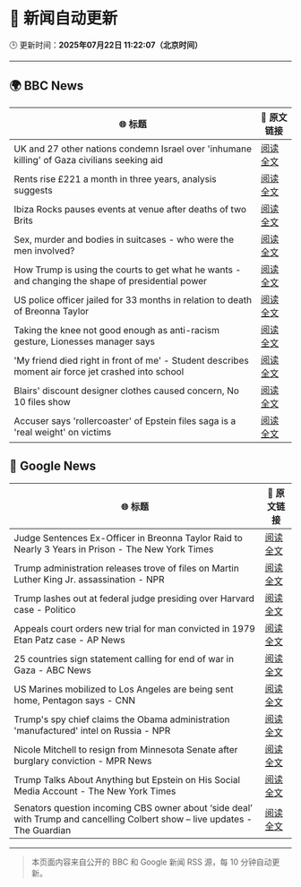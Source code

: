 # 🧠 新闻自动更新

🕒 更新时间：**2025年07月22日 11:22:07（北京时间）**

---

## 🌍 BBC News

| 🌐 标题 | 🔗 原文链接 |
|--------|-------------|
| UK and 27 other nations condemn Israel over 'inhumane killing' of Gaza civilians seeking aid | [阅读全文](https://www.bbc.com/news/articles/c4g814gy2e7o) |
| Rents rise £221 a month in three years, analysis suggests | [阅读全文](https://www.bbc.com/news/articles/cwyxp280dxwo) |
| Ibiza Rocks pauses events at venue after deaths of two Brits | [阅读全文](https://www.bbc.com/news/articles/ckgl73kvyweo) |
| Sex, murder and bodies in suitcases - who were the men involved? | [阅读全文](https://www.bbc.com/news/articles/cx2313nz09zo) |
| How Trump is using the courts to get what he wants - and changing the shape of presidential power | [阅读全文](https://www.bbc.com/news/articles/c3en0qwp44do) |
| US police officer jailed for 33 months in relation to death of Breonna Taylor | [阅读全文](https://www.bbc.com/news/articles/cpvjwrm29wpo) |
| Taking the knee not good enough as anti-racism gesture, Lionesses manager says | [阅读全文](https://www.bbc.com/sport/football/articles/ckg5j6v02xxo) |
| 'My friend died right in front of me' - Student describes moment air force jet crashed into school | [阅读全文](https://www.bbc.com/news/articles/cglzw8y5wy5o) |
| Blairs' discount designer clothes caused concern, No 10 files show | [阅读全文](https://www.bbc.com/news/articles/c0ep09el7jwo) |
| Accuser says 'rollercoaster' of Epstein files saga is a 'real weight' on victims | [阅读全文](https://www.bbc.com/news/articles/cdez8x693wko) |

## 📰 Google News

| 🌐 标题 | 🔗 原文链接 |
|--------|-------------|
| Judge Sentences Ex-Officer in Breonna Taylor Raid to Nearly 3 Years in Prison - The New York Times | [阅读全文](https://news.google.com/rss/articles/CBMikgFBVV95cUxNQWFrRDZGSnVqOXZyQmZZQlZxeENxMjJmTExjTXlaYUZDbFc0WWhsajE5ZERsdXFVS0R4Mkl5UjJaN09iaWw5eFVURlpfaVpOOVliMWdNU25IWjdSNW11RTIwQzdjTEZoSG05VHd2bWxLa1piOHVuRzRrbThlN0hGZFJLaVZkQ1dRbUhXQkpFTDJqdw?oc=5) |
| Trump administration releases trove of files on Martin Luther King Jr. assassination - NPR | [阅读全文](https://news.google.com/rss/articles/CBMif0FVX3lxTE0wSnNtMEstRGVqUVBtY1VDZGpWaXN1MWdHajVvREVsWGtHWGxHZnFLQzBuZnd3QlJHeUhKb3hBZE5vUUZXZWxqc3JSSVp2R3daUi1XclctUVNLU2JIZFFJbGJqZlR1blNPZVl1N1VlODhWRUFxdk9aLWlTUEhwZTg?oc=5) |
| Trump lashes out at federal judge presiding over Harvard case - Politico | [阅读全文](https://news.google.com/rss/articles/CBMif0FVX3lxTE9lOWx6NTAwMkVEbWxUdHY0MDVwdEE4bUMwSWNuc0ZtUEdUdzJhTjhTUk8zVDZUNUFmV2J6eUt4U1NYNVQwbGY0OUhkRzRqZXMzakJMZXhHN3ZaTk5ucGc0WnRteWYxN19EYWxZUW5BUXNPSjR5aE9SYTZkV0diX0k?oc=5) |
| Appeals court orders new trial for man convicted in 1979 Etan Patz case - AP News | [阅读全文](https://news.google.com/rss/articles/CBMipAFBVV95cUxQcE1ULTN0ZkV1WngzNXJ5V2YycGZlNWlKd05qRFdxWHV2NFJTeWlrWTF4RFB4QVdBbnF4TWYxOGhKZ3N6RkEwblNta0tZUXBBeThkeVF2Z0JwNW9WbGpoQ213NUszczl6c28tZnYySU5WRnBldlYyd25hbXNZaDFFWVFFTkt5bGdEd3RpTGx6Qm90ZmFqeGNaRU53ZWU4Ym1LbzB2OQ?oc=5) |
| 25 countries sign statement calling for end of war in Gaza - ABC News | [阅读全文](https://news.google.com/rss/articles/CBMipwFBVV95cUxOZXo1VkJONi1odXZ6bkxkR1ZkUkNpb2t3TkNZTUJMT0pVTkpBM3FmZ3Fmd0lZOUNNZGYxaUg1YkpiZU1XY0VENkY0RUVpb09tUUVBbzFwVTBpNnZUeG9wazJPQ0d2c2Zld2xZY3FrS1BNUXBXZWJNczlrdF93T01LZ2hfU21tRXpBOEhGODZDY2MzUlVTU25CY1dlM0hkUGhqbFZWLVdXZ9IBrAFBVV95cUxQU0c2WVpmUk5NYXM4QnExby1TZmJjb3hyR3cwLVdoMkJuOGNGM25pUG14NWY3ZTlDUHdKNlZ1bjZHX0s5bjYyS2FRRXhUSVQ2RlpHQW43TEhSTmhoMkVGTHZoUXRyM201dkJSUUhrdlRxanMyUmNpeTZoS01KelF1Qklsckh4YWVlb05sWVdITzNWVlYzTmVFWnZiSGFHVVBtbU9TUHBGQy1NaUJD?oc=5) |
| US Marines mobilized to Los Angeles are being sent home, Pentagon says - CNN | [阅读全文](https://news.google.com/rss/articles/CBMihAFBVV95cUxORUdOZ3lWalgtd3ltZ1BrWHkwYkRvMlJqbTFNNWdyMmZiQ01fcTcyckk5eENGc25DbElHaEUyZkc1UF9NM25zcnB3azdENDM1OWlmNDBuemZzZ19qNVNjX0ZDZDNoNHFtdl8wMlR3ejNja0pPOE1oTDVjM0VpSVQ5MkZMSFHSAYoBQVVfeXFMT1dEOU1qcm9aT1dENGk1U3dvOFRicV9qOENMaE1RUGZaN1F1MlFHalBBcjkwN3ZyY1didGlnN010NUp2M05QaUtHT0dLQTRoRnJzQW9LVVlVTnJRRXpyQ1RaRE8tV0tWQnpUTE9YU3FqM2VIYXk1cF9vTmk4VjVGQ1E3SGFKY2VWNzNn?oc=5) |
| Trump's spy chief claims the Obama administration 'manufactured' intel on Russia - NPR | [阅读全文](https://news.google.com/rss/articles/CBMihgFBVV95cUxQVkNqRTNiVndqR2pMWC1WaGNyX0xjRWVGWG9qVWRiTmVGVGtvZjQwdWVMMnNPOTYxXzBpZU11LXZ2M1JWUW5VVExHaGFPM0NLblZmMEotc3JkVUlwR0pkX21ZSENCaU0zQ0lsRXBUUFRXZ3cyTzRMUTVvYlU2dHpsTklRcTB1QQ?oc=5) |
| Nicole Mitchell to resign from Minnesota Senate after burglary conviction - MPR News | [阅读全文](https://news.google.com/rss/articles/CBMimgFBVV95cUxPRENyLS1mVXRqZ3RfOEU3eVg3blcyNHNkeGNkdnZrXzlKUUttcTlmREJMcUdGOW44UHduUjFMN2VoYUNYN3R3ZENFaGpJZWwxVE41LTJyel9EMjBuN3F0RzhIQ3RZMW96azZ0VjhsemlfOWtNMWh0SHN2c0lxYi1HNnhEQUU0RjBQQl9ZZkFQYXJ6RVdaXzZmV2pB?oc=5) |
| Trump Talks About Anything but Epstein on His Social Media Account - The New York Times | [阅读全文](https://news.google.com/rss/articles/CBMihAFBVV95cUxPMk1UUWtiemNoVklBd0Ribk5zUTdMRVV6Ym5uSjlsWUp2eFY1azJmUTJFN0hQc1dhNjNOc3ByTmExSERrUjJlaHFRSEVzNHphZzVXci04T3dtS0ZRVmtmLWI5X3p0UnNfXzFTaHl4T3Mtd21iRDZYcll2SkxnaFRfUnNJVlc?oc=5) |
| Senators question incoming CBS owner about ‘side deal’ with Trump and cancelling Colbert show – live updates - The Guardian | [阅读全文](https://news.google.com/rss/articles/CBMiswFBVV95cUxNMXE2MGZDRlh6Tk5RV1Y4Z0dyUWF4R3J0ZUdJUjViN0cwNm8wSWR4d3F4T3pTWDB1azY4YmtoczIxWHc2WnNGdmlEVnJSWU5nWld6YXNBQ0JyVHhWV29fVkRPUHlHY3JMR0NucVB4M0p2akQtZnJaVHpMaGhLYk94eU5RVVViLWN3TzBPeloyaGZEenE0X1lxU1M0WXo2V0xWZDNwYnhWRG02RndYQlVmREZPRQ?oc=5) |

---
> 本页面内容来自公开的 BBC 和 Google 新闻 RSS 源，每 10 分钟自动更新。